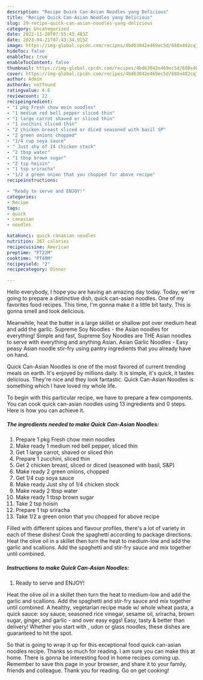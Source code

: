```yaml
---
description: "Recipe Quick Can-Asian Noodles yang Delicious"
title: "Recipe Quick Can-Asian Noodles yang Delicious"
slug: 29-recipe-quick-can-asian-noodles-yang-delicious
category: Uncategorized
date: 2022-11-20T07:55:43.483Z
date: 2023-04-21T07:43:34.915Z
image: https://img-global.cpcdn.com/recipes/4bd63042e469ec5d/680x482cq70/quick-can-asian-noodles-recipe-main-photo.jpg
hideToc: false
enableToc: true
enableTocContent: false
thumbnail: https://img-global.cpcdn.com/recipes/4bd63042e469ec5d/680x482cq70/quick-can-asian-noodles-recipe-main-photo.jpg
cover: https://img-global.cpcdn.com/recipes/4bd63042e469ec5d/680x482cq70/quick-can-asian-noodles-recipe-main-photo.jpg
author: Admin
authorAv: notfound
ratingvalue: 4.6
reviewcount: 22
recipeingredient:
- "1 pkg Fresh chow mein noodles"
- "1 medium red bell pepper sliced thin"
- "1 large carrot shaved or sliced thin"
- "1 zucchini sliced thin"
- "2 chicken breast sliced or diced seasoned with basil SP"
- "2 green onions chopped"
- "1/4 cup soya sauce"
- " Just shy of 14 chicken stock"
- "2 tbsp water"
- "1 tbsp brown sugar"
- "2 tsp hoisin"
- "1 tsp sriracha"
- "1/2 a green onion that you chopped for above recipe"
recipeinstructions:

- "Ready to serve and ENJOY!"
categories:
- Recipe
tags:
- quick
- canasian
- noodles

katakunci: quick canasian noodles 
nutrition: 267 calories
recipecuisine: American
preptime: "PT22M"
cooktime: "PT40M"
recipeyield: "2"
recipecategory: Dinner

---
```



Hello everybody, I hope you are having an amazing day today. Today, we're going to prepare a distinctive dish, quick can-asian noodles. One of my favorites food recipes. This time, I'm gonna make it a little bit tasty. This is gonna smell and look delicious.

Meanwhile, heat the butter in a large skillet or shallow pot over medium heat and add the garlic. Supreme Soy Noodles - the Asian noodles for everything! Simple and fast, Supreme Soy Noodles are THE Asian noodles to serve with everything and anything Asian. Asian Garlic Noodles - Easy peasy Asian noodle stir-fry using pantry ingredients that you already have on hand.

Quick Can-Asian Noodles is one of the most favored of current trending meals on earth. It's enjoyed by millions daily. It is simple, it's quick, it tastes delicious. They're nice and they look fantastic. Quick Can-Asian Noodles is something which I have loved my whole life.


To begin with this particular recipe, we have to prepare a few components. You can cook quick can-asian noodles using 13 ingredients and 0 steps. Here is how you can achieve it.

<!--inarticleads1-->

##### The ingredients needed to make Quick Can-Asian Noodles:

1. Prepare 1 pkg Fresh chow mein noodles
1. Make ready 1 medium red bell pepper, sliced thin
1. Get 1 large carrot, shaved or sliced thin
1. Prepare 1 zucchini, sliced thin
1. Get 2 chicken breast, sliced or diced (seasoned with basil, S&amp;P)
1. Make ready 2 green onions, chopped
1. Get 1/4 cup soya sauce
1. Make ready  Just shy of 1/4 chicken stock
1. Make ready 2 tbsp water
1. Make ready 1 tbsp brown sugar
1. Take 2 tsp hoisin
1. Prepare 1 tsp sriracha
1. Take 1/2 a green onion that you chopped for above recipe


Filled with different spices and flavour profiles, there&#39;s a lot of variety in each of these dishes! Cook the spaghetti according to package directions. Heat the olive oil in a skillet then turn the heat to medium-low and add the garlic and scallions. Add the spaghetti and stir-fry sauce and mix together until combined. 

<!--inarticleads2-->

##### Instructions to make Quick Can-Asian Noodles:


1. Ready to serve and ENJOY!

Heat the olive oil in a skillet then turn the heat to medium-low and add the garlic and scallions. Add the spaghetti and stir-fry sauce and mix together until combined. A healthy, vegetarian recipe made w/ whole wheat pasta, a quick sauce: soy sauce, seasoned rice vinegar, sesame oil, sriracha, brown sugar, ginger, and garlic - and over easy eggs! Easy, tasty &amp; better than delivery! Whether you start with , udon or glass noodles, these dishes are guaranteed to hit the spot. 

So that is going to wrap it up for this exceptional food quick can-asian noodles recipe. Thanks so much for reading. I am sure you can make this at home. There is gonna be interesting food in home recipes coming up. Remember to save this page in your browser, and share it to your family, friends and colleague. Thank you for reading. Go on get cooking!
